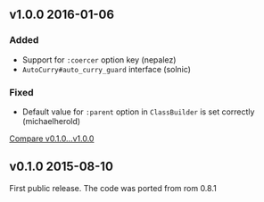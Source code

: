 ## v1.0.0 2016-01-06

### Added

* Support for `:coercer` option key (nepalez)
* `AutoCurry#auto_curry_guard` interface (solnic)

### Fixed

* Default value for `:parent` option in `ClassBuilder` is set correctly (michaelherold)

[Compare v0.1.0...v1.0.0](https://github.com/rom-rb/rom-support/compare/v0.1.0...v1.0.0)

## v0.1.0 2015-08-10

First public release. The code was ported from rom 0.8.1
